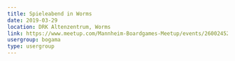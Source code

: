 ```yaml
---
title: Spieleabend in Worms
date: 2019-03-29
location: DRK Altenzentrum, Worms
link: https://www.meetup.com/Mannheim-Boardgames-Meetup/events/260024529/
usergroup: bogama
type: usergroup
---
```


